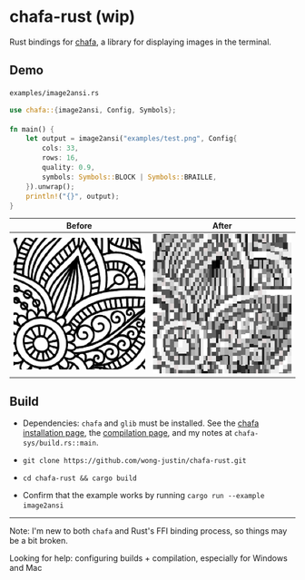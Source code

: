 # chafa-rust (wip)

Rust bindings for [chafa](https://github.com/hpjansson/chafa), a library for displaying images in the terminal.

## Demo

`examples/image2ansi.rs`

```rust
use chafa::{image2ansi, Config, Symbols};

fn main() {
    let output = image2ansi("examples/test.png", Config{ 
        cols: 33,
        rows: 16,
        quality: 0.9,
        symbols: Symbols::BLOCK | Symbols::BRAILLE,
    }).unwrap();
    println!("{}", output);
}
```

| Before                                       | After                                                               |
|----------------------------------------------|---------------------------------------------------------------------|
| ![original flowery image](examples/test.png) | ![flowery image displayed in terminal](examples/output_capture.png) |

## Build

- Dependencies: `chafa` and `glib` must be installed. See the [chafa installation page](https://hpjansson.org/chafa/download/), the [compilation page](https://hpjansson.org/chafa/ref/chafa-building.html), and my notes at `chafa-sys/build.rs::main`.

- `git clone https://github.com/wong-justin/chafa-rust.git`

- `cd chafa-rust && cargo build`

- Confirm that the example works by running `cargo run --example image2ansi`

---

Note: I'm new to both `chafa` and Rust's FFI binding process, so things may be a bit broken.

Looking for help: configuring builds + compilation, especially for Windows and Mac
